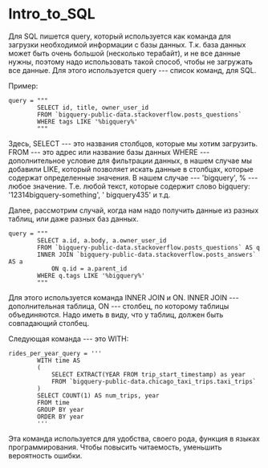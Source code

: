 # Intro_to_SQL

Для SQL пишется query, который используется как команда для загрузки необходимой информации с базы данных. Т.к. база данных может быть очень большой (несколько терабайт), и не все данные нужны, поэтому надо использовать такой способ, чтобы не загружать все данные. Для этого используется query --- список команд, для SQL. 

Пример: 

```
query = """
        SELECT id, title, owner_user_id
        FROM `bigquery-public-data.stackoverflow.posts_questions`
        WHERE tags LIKE '%bigquery%'
        """
```

Здесь, 
SELECT --- это названия столбцов, которые мы хотим загрузить. 
FROM --- это адрес или название базы данных
WHERE --- дополнительное условие для фильтрации данных, в нашем случае мы добавили LIKE, который позволяет искать данные в столбцах, которые содержат определенные значения. В нашем случае --- 'bigquery', % --- любое значение. 
Т.е. любой текст, которые содержит слово bigquery: '12314bigquery-something', ' bigquery435' и т.д. 

Далее, рассмотрим случай, когда нам надо получить данные из разных таблиц, или даже разных баз данных. 

```
query = """
        SELECT a.id, a.body, a.owner_user_id
        FROM `bigquery-public-data.stackoverflow.posts_questions` AS q 
        INNER JOIN `bigquery-public-data.stackoverflow.posts_answers` AS a
            ON q.id = a.parent_id
        WHERE q.tags LIKE '%bigquery%'
        """
```

Для этого используется команда INNER JOIN и ON. INNER JOIN --- дополнительная таблица, ON --- столбец, по которому таблицы объединяются. Надо иметь в виду, что у таблиц, должен быть совпадающий столбец.

Следующая команда --- это WITH:
```
rides_per_year_query = '''
        WITH time AS
        (
            SELECT EXTRACT(YEAR FROM trip_start_timestamp) as year
            FROM `bigquery-public-data.chicago_taxi_trips.taxi_trips`
        )
        SELECT COUNT(1) AS num_trips, year
        FROM time
        GROUP BY year
        ORDER BY year
        '''
```

Эта команда используется для удобства, своего рода, функция в языках программирования. Чтобы повысить читаемость, уменьшить вероятность ошибки. 
